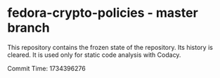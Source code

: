# fedora-crypto-policies - master branch

This repository contains the frozen state of the repository.
Its history is cleared. It is used only for static code
analysis with Codacy.

Commit Time: 1734396276